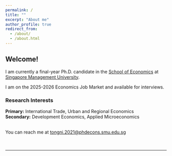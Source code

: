 ```yaml
---
permalink: /
title: ""
excerpt: "About me"
author_profile: true
redirect_from: 
  - /about/
  - /about.html
---
```


## Welcome!

I am currently a final-year Ph.D. candidate in the [School of Economics](https://economics.smu.edu.sg/) at [Singapore Management University](https://www.smu.edu.sg/). 

I am on the 2025-2026 Economics Job Market and available for interviews.

### Research Interests
**Primary:**   International Trade, Urban and Regional Economics <br>
**Secondary:** Development Economics, Applied Microeconomics <br><br>

You can reach me at [tongni.2021@phdecons.smu.edu.sg](mailto:tongni.2021@phdecons.smu.edu.sg) <br><br><br>

-----------
<div class="wrapper" onclick="return false;" oncontextmenu="return false;">
<script type='text/javascript' id='clustrmaps' src='//cdn.clustrmaps.com/map_v2.js?cl=116baa&w=350&t=n&d=l4NOF0EHvJbL-Y527vkql27ZUsu-WPoKNsUXt_Bsm_Y&co=ffffff&cmo=3acc3a&cmn=ff5353&ct=cdd4d9'></script>
</div>


